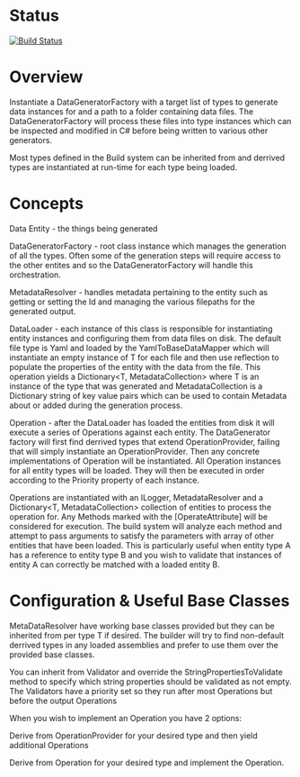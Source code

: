 # Status

[![Build Status](https://goatstruck.visualstudio.com/PtahBuilder/_apis/build/status/alonghurst.ptahbuilder?branchName=master)](https://goatstruck.visualstudio.com/PtahBuilder/_build/latest?definitionId=5&branchName=master)

# Overview

Instantiate a DataGeneratorFactory with a target list of types to generate data instances for and a path to a folder containing data files. The DataGeneratorFactory will process these files into type instances which can be inspected and modified in C# before being written to various other generators.

Most types defined in the Build system can be inherited from and derrived types are instantiated at run-time for each type being loaded.

# Concepts

Data Entity - the things being generated

DataGeneratorFactory - root class instance which manages the generation of all the types. Often some of the generation steps will require access to the other entites and so the DataGeneratorFactory will handle this orchestration.

MetadataResolver - handles metadata pertaining to the entity such as getting or setting the Id and managing the various filepaths for the generated output.

DataLoader - each instance of this class is responsible for instantiating entity instances and configuring them from data files on disk. The default file type is Yaml and loaded by the YamlToBaseDataMapper<T> which will instantiate an empty instance of T for each file and then use reflection to populate the properties of the entity with the data from the file. This operation yields a Dictionary<T, MetadataCollection> where T is an instance of the type that was generated and MetadataCollection is a Dictionary string of key value pairs which can be used to contain Metadata about or added during the generation process.

Operation - after the DataLoader has loaded the entities from disk it will execute a series of Operations against each entity. The DataGenerator factory will first find derrived types that extend OperationProvider<T>, failing that will simply instantiate an OperationProvider<T>. Then any concrete implementations of Operation will be instantiated. All Operation instances for all entity types will be loaded. They will then be executed in order according to the Priority property of each instance. 

Operations are instantiated with an ILogger, MetadataResolver<T> and a Dictionary<T, MetadataCollection> collection of entities to process the operation for. Any Methods marked with the [OperateAttribute] will be considered for execution. The build system will analyze each method and attempt to pass arguments to satisfy the parameters with  array of other entities that have been loaded. This is particularly useful when entity type A has a reference to entity type B and you wish to validate that instances of entity A can correctly be matched with a loaded entity B.

# Configuration & Useful Base Classes

MetaDataResolver<T> have working base classes provided but they can be inherited from per type T if desired. The builder will try to find non-default derrived types in any loaded assemblies and prefer to use them over the provided base classes.

You can inherit from Validator<T> and override the StringPropertiesToValidate method to specify which string properties should be validated as not empty. The Validators have a priority set so they run after most Operations but before the output Operations

When you wish to implement an Operation you have 2 options:

Derive from OperationProvider<T> for your desired type and then yield additional Operations

Derive from Operation<T> for your desired type and implement the Operation.

